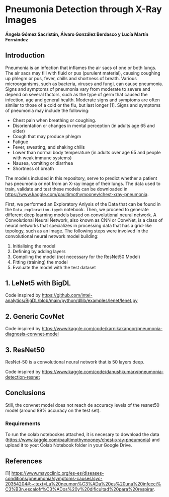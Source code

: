 # Pneumonia Detection through X-Ray Images

#### Ángela Gómez Sacristán, Álvaro González Berdasco y Lucía Martín Fernández

## Introduction

Pneumonia is an infection that inflames the air sacs of one or both lungs. The air sacs may fill with fluid or pus (purulent material), causing coughing up phlegm or pus, fever, chills and shortness of breath. Various microorganisms, such as bacteria, viruses and fungi, can cause pneumonia.
Signs and symptoms of pneumonia vary from moderate to severe and depend on several factors, such as the type of germ that caused the infection, age and general health. Moderate signs and symptoms are often similar to those of a cold or the flu, but last longer [1].
Signs and symptoms of pneumonia may include the following:

- Chest pain when breathing or coughing.
- Disorientation or changes in mental perception (in adults age 65 and older)
- Cough that may produce phlegm
- Fatigue
- Fever, sweating, and shaking chills
- Lower than normal body temperature (in adults over age 65 and people with weak immune systems)
- Nausea, vomiting or diarrhea
- Shortness of breath

The models included in this repository, serve to predict whether a patient has pneumonia or not from an X-ray image of their lungs. The data used to train, validate and test these models can be downloaded in https://www.kaggle.com/paultimothymooney/chest-xray-pneumonia. 

First, we performed an Exploratory Anlysis of the Data that can be found in the `Data_exploration.ipynb` notebook. Then, we proceed to generate different deep learning models based on convolutional neural network. A Convolutional Neural Network, also known as CNN or ConvNet, is a class of neural networks that specializes in processing data that has a grid-like topology, such as an image. The following steps were involved in the convolutional neural network model building:

1. Initialising the model
2. Defining by adding layers
3. Compiling the model (not necessary for the ResNet50 Model)
4. Fitting (training) the model 
5. Evaluate the model with the test dataset



## 1. LeNet5 with BigDL

Code inspired by https://github.com/intel-analytics/BigDL/blob/main/python/dllib/examples/lenet/lenet.py

## 2. Generic CovNet

Code inspired by https://www.kaggle.com/code/karnikakapoor/pneumonia-diagnosis-convnet-model

## 3. ResNet50

ResNet-50 is a convolutional neural network that is 50 layers deep. 

Code inspired by https://www.kaggle.com/code/danushkumarv/pneumonia-detection-resnet

## Conclusions

Still, the convnet model does not reach de accuracy levels of the resnet50 model (around 89% accuracy on the test set).


### Requirements

To run the colab notebookes attached, it is necesary to download the data (https://www.kaggle.com/paultimothymooney/chest-xray-pneumonia) and upload it to yout Colab Notebook folder in your Google Drive. 

## References

[1] https://www.mayoclinic.org/es-es/diseases-conditions/pneumonia/symptoms-causes/syc-20354204#:~:text=La%20neumon%C3%ADa%20es%20una%20infecci%C3%B3n,escalofr%C3%ADos%20y%20dificultad%20para%20respirar.
